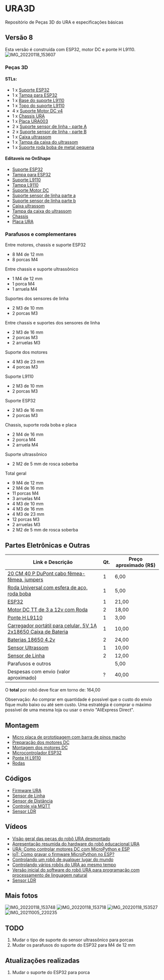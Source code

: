 # URA3D
Repositório de Peças 3D do URA e especificações básicas 

## Versão 8

Esta versão é construída com ESP32, motor DC e ponte H L9110. 
![IMG_20220118_153607](https://user-images.githubusercontent.com/19957124/151552750-39eee4a2-b9bc-454f-b2bc-c4ee48d014f1.jpg)

### Peças 3D 


#### STLs: 
* 1 x [Suporte ESP32](https://github.com/Natalnet/URA3D/blob/master/stable_stls/v8/suporte%20esp32.stl)
* 1 x [Tampa para ESP32](https://github.com/Natalnet/URA3D/blob/master/stable_stls/v8/tampa%20esp32.stl) 
* 1 x [Base do suporte L9110](https://github.com/Natalnet/URA3D/blob/master/stable_stls/v8/base%20suporte%20L9110.stl)
* 1 x [Topo do suporte L9110](https://github.com/Natalnet/URA3D/blob/master/stable_stls/v8/topo%20suporte%20L9110.stl) 
* 4 x [Suporte Motor DC v4](https://github.com/Natalnet/URA3D/blob/master/stable_stls/v8/suporte%20motor.stl)
* 1 x [Chassis URA](https://github.com/Natalnet/URA3D/blob/master/stable_stls/v8/chassis.stl) 
* 1 x [Placa URA003](https://github.com/Natalnet/URA3D/blob/master/stable_stls/v8/PlacaURA003.stl) 
* 2 x [Suporte sensor de linha - parte A](https://github.com/Natalnet/URA3D/blob/master/stable_stls/v8/suporte%20sensor%20de%20linha%20parte%20a.stl) 
* 2 x [Suporte sensor de linha - parte B](https://github.com/Natalnet/URA3D/blob/master/stable_stls/v8/suporte%20sensor%20de%20linha%20parte%20b.stl) 
* 1 x [Caixa ultrassom](https://github.com/Natalnet/URA3D/blob/master/stable_stls/v8/caixa%20ultrassom.stl)
* 1 x [Tampa da caixa do ultrassom](https://github.com/Natalnet/URA3D/blob/master/stable_stls/v8/tampa%20da%20caixa%20do%20ultrassom.stl)
* 1 x [Suporte roda boba de metal pequena](https://github.com/Natalnet/URA3D/blob/master/stable_stls/v8/suporte%20roda%20boba%20pequena%20v3.stl)
 
#### Editaveis no OnShape
* [Suporte ESP32](https://cad.onshape.com/documents/da2893e39737269eabcc538f/w/f65fd3e3db945192bb0506ee/e/0dc5e1f2a7eb1b9047fb6555?renderMode=0&uiState=61c1ec8e94f3596b0a02fad9)
* [Tampa para ESP32](https://cad.onshape.com/documents/da2893e39737269eabcc538f/w/f65fd3e3db945192bb0506ee/e/f0a40e6744258405f1235c48?renderMode=0&uiState=61c1ed1e94f3596b0a02fcc6)
* [Suporte L9110](https://cad.onshape.com/documents/0645b71dd36fa9041955fe5c/w/5c01c6e7de2fd9529bc1bde8/e/e7a438fc2833281217db6045?renderMode=0&uiState=61c1eddd3476d60572ef6be0)
* [Tampa L9110](https://cad.onshape.com/documents/0645b71dd36fa9041955fe5c/w/5c01c6e7de2fd9529bc1bde8/e/ae64064c4143f9ef8f443d6e?renderMode=0&uiState=61c1ee403476d60572ef6c8e)
* [Suporte Motor DC](https://cad.onshape.com/documents/e45ec81d3bc0cc02ca7d5bac/w/183fa68e8e2792a1392ef014/e/ab767c6f52bd8553d3f916f6?renderMode=0&uiState=61b641b87b27916e0368c391)
* [Suporte sensor de linha parte a](https://cad.onshape.com/documents/e259ff6defdef96e8ab41d8b/w/1b109841c4d9736a1870dfb0/e/350295baa946ced05d467425?renderMode=0&uiState=61c1ea3bbb05c5165f0a459c)
* [Suporte sensor de linha parte b](https://cad.onshape.com/documents/e259ff6defdef96e8ab41d8b/w/1b109841c4d9736a1870dfb0/e/cd690e71fe9f9e5f9f80e279?renderMode=0&uiState=61c1ea85bb05c5165f0a46c1)
* [Caixa ultrassom](https://cad.onshape.com/documents/eff211665e8c7836090196e9/w/b42c08b0b75a4629edf96235/e/b35db6d97b250042e3331039?renderMode=0&uiState=61c1e8ba3476d60572ef5c09)
* [Tampa da caixa do ultrassom](https://cad.onshape.com/documents/69c19290b47989f6532ec43b/w/113850079f3eb17f24106091/e/c47433a3bffd45538d53acae?renderMode=0&uiState=61c1e8233f65835bbfea031d)
* [Chassis](https://cad.onshape.com/documents/d4e6e460a960e55577234318/w/03fc95d135409c6f6bb04e25/e/dee999fe8a7ed37e128db5aa?renderMode=0&uiState=622296a03e4c6c21c4625733)
* [Placa URA](https://cad.onshape.com/documents/ce5a3571389b40c50efccab8/w/3db031d27abc458c68cb9317/e/23a6c30110e9d908a3a0e75f?renderMode=0&uiState=622c0c90de0a2b53a46dfaa8)

### Parafusos e complementares 
Entre motores, chassis e suporte ESP32
* 8 M4 de 12 mm 
* 8 porcas M4 

Entre chassis e suporte ultrassônico 
* 1 M4 de 12 mm 
* 1 porca M4
* 1 arruela M4

Suportes dos sensores de linha 
* 2 M3 de 10 mm 
* 2 porcas M3

Entre chassis e suportes dos sensores de linha 
* 2 M3 de 16 mm 
* 2 porcas M3
* 2 arruelas M3 

Suporte dos motores 
* 4 M3 de 23 mm 
* 4 porcas M3

Suporte L9110
* 2 M3 de 10 mm 
* 2 porcas M3

Suporte ESP32
* 2 M3 de 16 mm 
* 2 porcas M3

Chassis, suporte roda boba e placa 
* 2 M4 de 16 mm 
* 2 porca M4
* 2 arruela M4

Suporte ultrassônico 
* 2 M2 de 5 mm de rosca soberba 

Total geral
* 9 M4 de 12 mm 
* 2 M4 de 16 mm 
* 11 porcas M4
* 3 arruelas M4
* 4 M3 de 10 mm 
* 4 M3 de 16 mm 
* 4 M3 de 23 mm 
* 12 porcas M3
* 2 arruelas M3
* 2 M2 de 5 mm de rosca soberba 


## Partes Eletrônicas e Outras 
| Link e Descrição | Qt. | Preço aproximado (R$) |
| --- | --- | --- |
| [20 CM 40 P DuPont cabo fêmea-fêmea, jumpers](https://pt.aliexpress.com/item/32847418999.html) | 1 | 6,00 |
| [Roda Universal com esfera de aço, roda boba](https://pt.aliexpress.com/item/4000995103921.html) | 1 | 5,00 |
| [ESP32](https://pt.aliexpress.com/item/4000115960206.html) | 1 | 21,00 |  
| [Motor DC TT de 3 a 12v com Roda](https://pt.aliexpress.com/item/32851946942.html ) | 2 | 18,00 | 
| [Ponte H L9110](https://pt.aliexpress.com/item/32893555258.html) | 1 | 3,00 |
| [Carregador portátil para celular, 5V 1A 2x18650 Caixa de Bateria](https://pt.aliexpress.com/item/33011621183.html) | 1 | 10,00 |
| [Baterias 18650 4.2v](https://produto.mercadolivre.com.br/MLB-717637625-kit-12-bateria18650-li-ion-8800mh-42v-lanterna-tatica-led-_JM) | 2 | 24,00 |
| [Sensor Ultrassom](https://pt.aliexpress.com/item/33008144645.html) | 1 | 10,00 | 
| [Sensor de Linha](https://pt.aliexpress.com/item/32837015888.html) | 2 | 12,00 | 
| Parafusos e outros |  | 5,00 |
| Despesas com envio (valor aproximado) | ? | 40,00 | 

O **total** por robô deve ficar em torno de: 164,00

Observação: Ao comprar em quantidade é possivel que o custo do envio fique muito baixo ou até sem custo. Uma estratégia é comprar o máximo possível de uma mesma loja ou usar o envio "AliExpress Direct". 

## Montagem 
* [Micro placa de prototipagem com barra de pinos macho](https://youtu.be/HSVTjdACmgk)
* [Preparação dos motores DC](https://youtu.be/uoehkZviNMs)
* [Montagem dos motores DC](https://youtu.be/0yrsRWZnIXw)
* [Microcontrolador ESP32](https://youtu.be/Uj372API1Oc)
* [Ponte H L9110](https://youtu.be/YrIgXzHNvZM)
* [Rodas](https://youtu.be/H4GO0C3AfTo)

## Códigos 
* [Firmware URA](https://github.com/Natalnet/firmware_ura_iot)
* [Sensor de Linha](https://github.com/Natalnet/lib_ura_esp/blob/master/ESP32/LineSensor/README.md)
* [Sensor de Distância](https://github.com/Natalnet/lib_ura_esp/tree/master/ESP32/UltrasonicSensor)
* [Controle via MQTT](https://github.com/Natalnet/lib_ura_esp/tree/master/ESP32/MQTTBasicControl) 
* [Sensor LDR](https://github.com/Natalnet/lib_ura_esp/tree/master/ESP32/LDR)


## Vídeos 

* [Visão geral das peças do robô URA desmontado](https://youtu.be/LthsH-N7xbM)
* [Apresentação resumida do hardware do robô educacional URA](https://youtu.be/fhzjdgP7kzs)
* [URA: Como controlar motores DC com MicroPython e ESP](https://youtu.be/Zrb4ya5w_Og)
* [IoT: Como gravar o firmware MicroPython no ESP?](https://youtu.be/F11Zw-0OYhw)
* [Controlando um robô de qualquer lugar do mundo](https://youtu.be/kUujN_RainY)
* [Controlando vários robôs do URA ao mesmo tempo](https://youtu.be/dd7foZvS9JI)
* [Versão inicial do software do robô URA para programação com processamento de linguagem natural](https://youtu.be/SiEE2sVo_tg) 
* [Sensor LDR](https://youtu.be/Xb-_oG65H2I)


## Mais fotos 

![IMG_20220118_153748](https://user-images.githubusercontent.com/19957124/151553109-ad303cdf-7860-4b9b-a59e-0763cf77f7f5.jpg)
![IMG_20220118_153718](https://user-images.githubusercontent.com/19957124/151553139-61bc8037-558f-40ad-805b-245ad1d8cb9a.jpg)
![IMG_20220118_153527](https://user-images.githubusercontent.com/19957124/151553151-e24dca6d-e366-47b9-ab49-2fc9561ff498.jpg)
![IMG_20211005_220235](https://user-images.githubusercontent.com/19957124/136124638-ddeedd21-5521-4419-a293-521bda014fcc.jpg)


## TODO
1. Mudar o tipo de suporte do sensor ultrassônico para porcas 
1. Mudar os parafusos do suporte do ESP32 para M4 de 12 mm 

## Atualizações realizadas 
1. Mudar o suporte do ESP32 para porca









